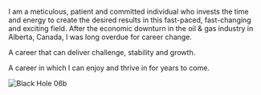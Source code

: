 I am a meticulous, patient and committed individual who invests the time and energy to create the desired results in this fast-paced, fast-changing and exciting field.   After the economic downturn in the oil & gas industry in Alberta, Canada, I was long overdue for career change.

A career that can deliver challenge, stability and growth.

A career in which I can enjoy and thrive in for years to come.

![Black Hole 06b](https://user-images.githubusercontent.com/30844595/167052896-cdb087a3-31c1-473d-baa0-dfcc5210f075.gif)
